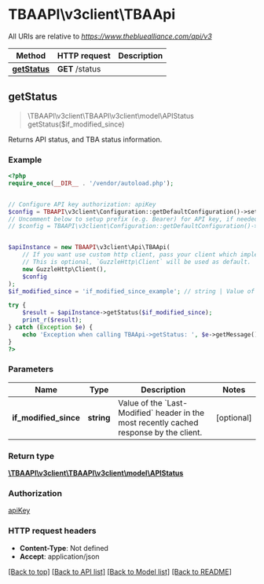 # TBAAPI\v3client\TBAApi

All URIs are relative to *https://www.thebluealliance.com/api/v3*

Method | HTTP request | Description
------------- | ------------- | -------------
[**getStatus**](TBAApi.md#getStatus) | **GET** /status | 



## getStatus

> \TBAAPI\v3client\TBAAPI\v3client\model\APIStatus getStatus($if_modified_since)



Returns API status, and TBA status information.

### Example

```php
<?php
require_once(__DIR__ . '/vendor/autoload.php');


// Configure API key authorization: apiKey
$config = TBAAPI\v3client\Configuration::getDefaultConfiguration()->setApiKey('X-TBA-Auth-Key', 'YOUR_API_KEY');
// Uncomment below to setup prefix (e.g. Bearer) for API key, if needed
// $config = TBAAPI\v3client\Configuration::getDefaultConfiguration()->setApiKeyPrefix('X-TBA-Auth-Key', 'Bearer');


$apiInstance = new TBAAPI\v3client\Api\TBAApi(
    // If you want use custom http client, pass your client which implements `GuzzleHttp\ClientInterface`.
    // This is optional, `GuzzleHttp\Client` will be used as default.
    new GuzzleHttp\Client(),
    $config
);
$if_modified_since = 'if_modified_since_example'; // string | Value of the `Last-Modified` header in the most recently cached response by the client.

try {
    $result = $apiInstance->getStatus($if_modified_since);
    print_r($result);
} catch (Exception $e) {
    echo 'Exception when calling TBAApi->getStatus: ', $e->getMessage(), PHP_EOL;
}
?>
```

### Parameters


Name | Type | Description  | Notes
------------- | ------------- | ------------- | -------------
 **if_modified_since** | **string**| Value of the &#x60;Last-Modified&#x60; header in the most recently cached response by the client. | [optional]

### Return type

[**\TBAAPI\v3client\TBAAPI\v3client\model\APIStatus**](../Model/APIStatus.md)

### Authorization

[apiKey](../../README.md#apiKey)

### HTTP request headers

- **Content-Type**: Not defined
- **Accept**: application/json

[[Back to top]](#) [[Back to API list]](../../README.md#documentation-for-api-endpoints)
[[Back to Model list]](../../README.md#documentation-for-models)
[[Back to README]](../../README.md)

